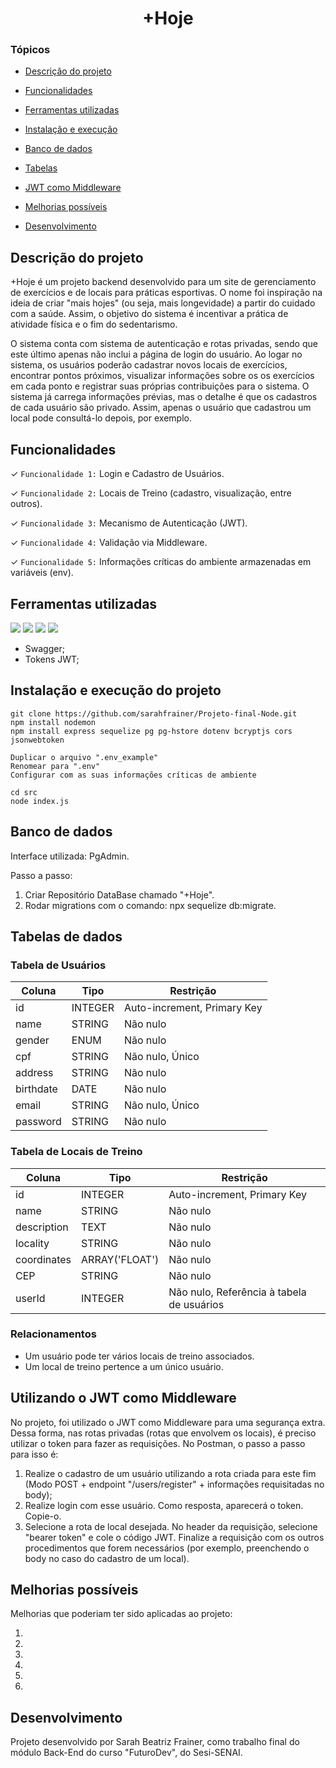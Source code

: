 <h1 align="center"> +Hoje </h1>

### Tópicos

- [Descrição do projeto](#descrição-do-projeto)

- [Funcionalidades](#funcionalidades)

- [Ferramentas utilizadas](#ferramentas-utilizadas)

- [Instalação e execução](#instalação-e-execução-do-projeto)

- [Banco de dados](#banco-de-dados)

- [Tabelas](#tabelas-de-dados)

- [JWT como Middleware](#utilizando-o-JWT-como-Middleware)

- [Melhorias possíveis](#melhorias-possíveis)

- [Desenvolvimento](#desenvolvimento)


## Descrição do projeto


+Hoje é um projeto backend desenvolvido para um site de gerenciamento de exercícios e de locais para práticas esportivas. O nome foi inspiração na ideia de criar "mais hojes" (ou seja, mais longevidade) a partir do cuidado com a saúde. Assim, o objetivo do sistema é incentivar a prática de atividade física e o fim do sedentarismo.

O sistema conta com sistema de autenticação e rotas privadas, sendo que este último apenas não inclui a página de login do usuário. Ao logar no sistema, os usuários poderão cadastrar novos locais de exercícios, encontrar pontos próximos, visualizar informações sobre os os exercícios em cada ponto e registrar suas próprias contribuições para o sistema. O sistema já carrega informações prévias, mas o detalhe é que os cadastros de cada usuário são privado. Assim, apenas o usuário que cadastrou um local pode consultá-lo depois, por exemplo.


## Funcionalidades

&#10003; `Funcionalidade 1:` Login e Cadastro de Usuários.

&#10003; `Funcionalidade 2:` Locais de Treino (cadastro, visualização, entre outros).

&#10003; `Funcionalidade 3:` Mecanismo de Autenticação (JWT).

&#10003; `Funcionalidade 4:` Validação via Middleware.

&#10003; `Funcionalidade 5:` Informações críticas do ambiente armazenadas em variáveis (env).


## Ferramentas utilizadas

<img src="https://img.shields.io/badge/API_Rest-005571?style=for-the-badge&logo=api&logoColor=white/">
<img src="https://img.shields.io/badge/Node.js-339933?style=for-the-badge&logo=node.js&logoColor=white"/>
<img src="https://img.shields.io/badge/Express.js-000000?style=for-the-badge&logo=express&logoColor=white"/>
<img src="https://img.shields.io/badge/PostgreSQL-4169E1?style=for-the-badge&logo=postgresql&logoColor=white">

* Swagger;
* Tokens JWT;


## Instalação e execução do projeto

```
git clone https://github.com/sarahfrainer/Projeto-final-Node.git
npm install nodemon
npm install express sequelize pg pg-hstore dotenv bcryptjs cors jsonwebtoken

```

```
Duplicar o arquivo ".env_example"
Renomear para ".env"
Configurar com as suas informações críticas de ambiente
```

```
cd src
node index.js
```

## Banco de dados

Interface utilizada: PgAdmin.

Passo a passo:
1. Criar Repositório DataBase chamado "+Hoje".
2. Rodar migrations com o comando: npx sequelize db:migrate.


## Tabelas de dados

### Tabela de Usuários

| Coluna    | Tipo       | Restrição                 |
|-----------|------------|---------------------------|
| id        | INTEGER    |Auto-increment, Primary Key|
| name      | STRING     | Não nulo                  |
| gender    | ENUM       | Não nulo                  |
| cpf       | STRING     | Não nulo, Único           |
| address   | STRING     | Não nulo                  |
| birthdate | DATE       | Não nulo                  |
| email     | STRING     | Não nulo, Único           |
| password  | STRING     | Não nulo                  |


### Tabela de Locais de Treino

| Coluna         | Tipo              | Restrição                                         |
|----------------|-------------------|---------------------------------------------------|
| id             | INTEGER           | Auto-increment, Primary Key                       |
| name           | STRING            | Não nulo                                          |
| description    | TEXT              | Não nulo                                          |
| locality       | STRING            | Não nulo                                          |
| coordinates    | ARRAY('FLOAT')    | Não nulo                                          |
| CEP            | STRING            | Não nulo                                          |
| userId         | INTEGER           | Não nulo, Referência à tabela de usuários         |


### Relacionamentos

- Um usuário pode ter vários locais de treino associados.
- Um local de treino pertence a um único usuário.


## Utilizando o JWT como Middleware

No projeto, foi utilizado o JWT como Middleware para uma segurança extra. Dessa forma, nas rotas privadas (rotas que envolvem os locais), é preciso utilizar o token para fazer as requisições. No Postman, o passo a passo para isso é:


1. Realize o cadastro de um usuário utilizando a rota criada para este fim (Modo POST + endpoint "/users/register" + informações requisitadas no body);
2. Realize login com esse usuário. Como resposta, aparecerá o token. Copie-o.
3. Selecione a rota de local desejada. No header da requisição, selecione "bearer token" e cole o código JWT. Finalize a requisição com os outros procedimentos que forem necessários (por exemplo, preenchendo o body no caso do cadastro de um local).


## Melhorias possíveis

Melhorias que poderiam ter sido aplicadas ao projeto:

1. 
2. 
3. 
4. 
5. 
6. 


## Desenvolvimento

Projeto desenvolvido por Sarah Beatriz Frainer, como trabalho final do módulo Back-End do curso "FuturoDev", do Sesi-SENAI.